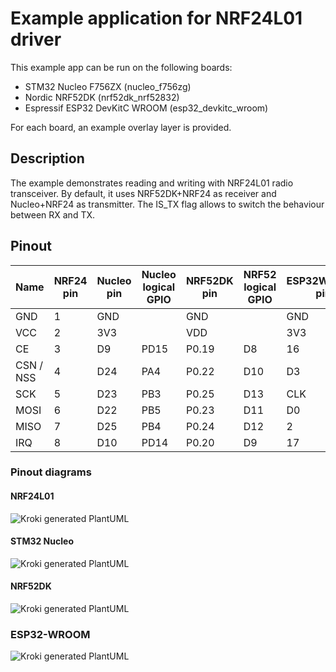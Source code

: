 # Example application for NRF24L01 driver

This example app can be run on the following boards:

* STM32 Nucleo F756ZX (nucleo\_f756zg)
* Nordic NRF52DK (nrf52dk\_nrf52832)
* Espressif ESP32 DevKitC WROOM (esp32\_devkitc\_wroom)

For each board, an example overlay layer is provided.

## Description

The example demonstrates reading and writing with NRF24L01 radio transceiver.
By default, it uses NRF52DK+NRF24 as receiver and Nucleo+NRF24 as transmitter.
The IS\_TX flag allows to switch the behaviour between RX and TX.

## Pinout

| Name      | NRF24 pin | Nucleo pin | Nucleo logical GPIO | NRF52DK pin | NRF52 logical GPIO | ESP32WROOM pin | ESP32 logical GPIO |
|-----------|-----------|------------|---------------------|-------------|--------------------|----------------|--------------------|
| GND       | 1         | GND        |                     | GND         |                    | GND            |                    |
| VCC       | 2         | 3V3        |                     | VDD         |                    | 3V3            |                    |
| CE        | 3         | D9         | PD15                | P0.19       | D8                 | 16             | 16                 |
| CSN / NSS | 4         | D24        | PA4                 | P0.22       | D10                | D3             | 10                 |
| SCK       | 5         | D23        | PB3                 | P0.25       | D13                | CLK            | 6                  |
| MOSI      | 6         | D22        | PB5                 | P0.23       | D11                | D0             | 7                  |
| MISO      | 7         | D25        | PB4                 | P0.24       | D12                | 2              | 2                  |
| IRQ       | 8         | D10        | PD14                | P0.20       | D9                 | 17             | 17                 |

### Pinout diagrams
#### NRF24L01
<!--
         +---+---+
    GND  | 1 | 2 | VCC
         +---+   |
    CE   | 3   4 | CSN (=NSS)
         |       |
    SCK  | 5   6 | MOSI
         |       |
    MISO | 7   8 | IRQ
         |       |
         +-------+
-->
![Kroki generated
PlantUML](https://kroki.io/ditaa/svg/eNpTUIACbV1dXTDmAvHc_VwUFGoUDIHYCIjDnJ25FFBUAukasJCzK4ipYAwkTYC0c7CfgoatX3CwJkJDDYwGCwU7e4OETIFMMyDt6x_siUupr2ewP1DIHMi0ANKeQYG4VMIdBgLaAAqjJlw=)


#### STM32 Nucleo
<!--
                                                                         CN7

                                                                       +-------+
                                                                   D16 | 1 | 2 | D15
                                                                       |   |   |
                                                                   D17 | 3 | 4 | D14
                                                                       |   |   |
                                                                   D18 | 5 | 6 |
                    CN8                                                |   |   |
                                                                   D19 | 7 | 8 |
                  +-------+                                            |   |   |
               NC | 1 | 2 | D43                                    D20 | 9 | 10| D13
                  |   |   |                                            |   |   |
                  | 3 | 4 | D44                                    D21 | 11| 12| D12
                  |   |   |                                            |   |   |
                  | 5 | 6 | D45                    (6) SPI1_MOSI   D22 | 13| 14| D11
                  |   |   |                                            |   |   |
              3V3 | 7 | 8 | D46                    (5) SPI1_SCK    D23 | 15| 16| D10  NRF_IRQ (8)
                  |   |   |                                            |   |   |
               5V | 9 | 10| D47                    (4) SPI1_NSS    D24 | 17| 18| D9   NRF_CE  (3)
                  |   |   |                                            |   |   |
              GND | 11| 12| D48                    (7) SPI1_MISO   D25 | 19| 20| D8
                  |   |   |                                            |   |   |
              GND | 13| 14| D49                                        +-------+
                  |   |   |
                  | 15| 16| D50                                        +-------+
                  |   |   |                                            | 1 | 2 | D7
                  +-------+                                            |   |   |
                                                                       | 3 | 4 | D6
                  +-------+                                            |   |   |
              A0  | 1 | 2 | D51                                   GND  | 5 | 6 | D5
                  |   |   |                                            |   |   |
              A1  | 3 | 4 | D52                                    A6  | 7 | 8 | D4
                  |   |   |                                            |   |   |
              A2  | 5 | 6 | D53                                    A7  | 9 | 10| D3
                  |   |   |                                            |   |   |
              A3  | 7 | 8 | D54                                    A8  | 11| 12| D2
                  |   |   |                                            |   |   |
              A4  | 9 | 10| D55                                    D26 | 13| 14| D1
                  |   |   |                                            |   |   |
              A5  | 11| 12| GND                                    D27 | 15| 16| D0
                  |   |   |                                            |   |   |
              D72 | 13| 14| D56                                    GND | 17| 18| D42
                  |   |   |                                            |   |   |
              D71 | 15| 16| D57                                    D28 | 19| 20| D41
                  |   |   |                                            |   |   |
              D70 | 17| 18| D58                                    D29 | 21| 22| GND
                  |   |   |                                            |   |   |
              D69 | 19| 20| D59                                    D30 | 23| 24| D40
                  |   |   |                                            |   |   |
              D68 | 21| 22| D60                                    D31 | 25| 26| D39
                  |   |   |                                            |   |   |
              GND | 23| 24| D61                                    GND | 27| 28| D38
                  |   |   |                                            |   |   |
              D67 | 25| 26| D62                                    D32 | 29| 30| D37
                  |   |   |                                            |   |   |
              D66 | 27| 28| D63                                    D33 | 31| 32| D36
                  |   |   |                                            |   |   |
              D65 | 29| 30| D64                                    D34 | 33| 34| D35
                  |   |   |                                            |   |   |
                  +-------+                                            +-------+

                  CN9                                                  CN10
-->
![Kroki generated
PlantUML](https://kroki.io/ditaa/svg/eNrNmMFO5DAMhu_zFDkOQkhxHDvpsWoXNEJbdqnElRfh4dduZ0oiFRRQMksl3xr36z9__KdjTKVrmMLhUKnX7d163dZoOAKbNwNSTmoEqkX5dqk6lEGaoZRfKP0PpYzSjKT4g4bDFP8zYSfNVMu423CzVhXCaUit5bGI0Fm5WSnB6i-Nh08eWEvHxFrel1HqawFIOaV016E8W0soaW_xkW_M_OcEr7-f5tNCqcIDSnmlhNaU-ILv9hJK3qWkM-U8PK5a6iIgKVZKK8Z5vn89Pf81x3jTXFh6Sf3mwy6yPyNP87wiq1cgSEVZ1JkVefglt2Jz5IdpTM3nd0fKMVy8cJqfFmQ1D3SyGfU945UgL97zXY10-3x3bBYiW_VhX5Njm3eh-Xz9fuht445bQ_Y2E4WgoJd6J5121NqsPWSikCtp1rPJhl1zSJeLUhSnfTDpeGuepj1molBRmvbRpAOteZj2PhOFqCzyOQvT5pCUirJsiRLIkA5C2xpyDNkJg9gUbu8kPb1rTwlZPIQyKWMamB7aU9pUFopllGpjJy5xq0uaU3KXykJFuT6ivpoTm7jlMNDelxwTWUa2ZZRLTIlNnNoEu-uckTZZGMp3jxObOLUJxvZahlQWdmVa6mBwYhNccie0p-RUFi772ETNfBSboNoEuT0lpbJw2ccm6qkExSaoNkG6xsfmtw6B78fpw95_H5358jVMYP8BcKUNlA==)


#### NRF52DK
<!--

                                                            +----+
                                                    P0.27   | 10 |
                                                            |    |
                                                    P0.28   | 9  |
                                                            |    |
                                                    P0.02   | 8  |
        o                                                   |    |
     +---+                                          GND     | 7  |
     | 1 | VDD                                              |    |
     |   |                                (5) SCK   P0.25   | 6  |
     | 2 | VDD                                              |    |
     |   |                                (7) MISO  P0.24   | 5  |
     | 3 | RESET                                            |    |
     |   |                                (6) MOSI  P0.23   | 4  |
     | 4 | VDD                                              |    |
     |   |                                (4) CSN   P0.22   | 3  |
     | 5 | 5V                                               |    |
     |   |                                (8) IRQ   P0.20   | 2  |
     | 6 | GND                                              |    |
     |   |                                (3) CE    P0.19   | 1  |
     | 7 | GND                                              |    |
     |   |                                                  +----+
     | 8 | NC                                                 o
     |   |                                                   P4
     +---+
      P1                                                    +----+
        o                                           P0.18   | 8  |
     +---+                                                  |    |
     | 1 | P0.03                                    P0.17   | 7  |
     |   |                                                  |    |
     | 2 | P0.04                                    P0.16   | 6  |
     |   |                                                  |    |
     | 3 | P0.28                                    P0.15   | 5  |
     |   |                                                  |    |
     | 4 | P0.29                                    P0.14   | 4  |
     |   |                                                  |    |
     | 5 | P0.30                                    P0.13   | 3  |
     |   |                                                  |    |
     | 6 | P0.31                                    P0.12   | 2  |
     |   |                                                  |    |
     +---+                                          P0.11   | 1  |
      P2                                                    |    |
                                                            +----+
                                                              o
                                                             P3

                                                            +----+
                                                    P0.10   | 9  |
                                                            |    |
                                                    P0.09   | 8  |
                                                            |    |
                                                    P0.08   | 7  |
                                                            |    |
                                                    P0.07   | 6  |
                                                            |    |
                                                    P0.06   | 5  |
                                                            |    |
                                                    P0.05   | 4  |
                                                            |    |
                                                    P0.21   | 3  |
                                                            |    |
                                                    P0.01   | 2  |
                                                            |    |
                                                    P0.00   | 1  |
                                                            |    |
                                                            +----+
                                                              o
                                                             P6
-->
![Kroki generated
PlantUML](https://kroki.io/ditaa/svg/eNrNl81uhCAURvc-Bcsa04Z_dK2mMU0dOzbzGr6AD19AplpoJqgoQ4ITF_fLkStHJgE7RvYqR5ZsKe3gGxbydwQIgjHZQzHqy2aKXEcUICoFxDoiX0YMOylUdzL_0ve2MhHiN0J2R85bVW2nGO_3j8YLS0FffpiOMF3CFxH4HAqRgs-mv0wUVJewRQSR81r39fexFFxSXPpmoiC6hC4i6DlrQVNQ9q3pCDbPP0cwNW_gaIo8Bc31y1BA8y7MEVzO-3t7IAWRa1GbnYoKsy_mCHEKxWP9KneMoC1Xhwy7EEBHF7Ix6upQgI_JsE6gKLcEutJ-_7dF2U_ZmfhSCEegm5b1LwU2FNSXgjsCDUBBJgr9vfSiYI5AA1BQQ1H4UlBHoAEo2ERBoC8FcQQagIIbCuRLgR2B7qZYuc0UBbIECjp88oErwPnVEejW0ZEk1jOoZsCnOP0W7uk3AkVuyTsOhbDkHYeCW_KOQ8Esecf5h4gsecdZC2TJOw4FtOV9OsVTyZv_APQBfRw=)

### ESP32-WROOM
<!--
            +-----+       +------------------+       +-----+
            | 3V3 |       |                  |       | GND |
            |     |       |                  |       |     |
            | EN  |       |                  |       | 23  |
            |     |       |                  |       |     |
            | VP  |       |    ESPRESSIF     |       | 22  |
            |     |       |                  |       |     |
            | VN  |       |    ESP32-WROOM   |       | TX  |
            |     |       |                  |       |     |
            | 34  |       |                  |       | RX  |
            |     |       |                  |       |     |
            | 35  |       |                  |       | 21  |
            |     |       |                  |       |     |
            | 32  |       |                  |       | GND |
            |     |       |                  |       |     |
            | 33  |       +------------------+       | 19  |
            |     |                                  |     |
            | 25  |                                  | 18  |
            |     |                                  |     |
            | 26  |                                  | 5   |
            |     |                                  |     |
            | 27  |                                  | 17  |  IRQ (8)
            |     |                                  |     |
            | 14  |                                  | 16  |  CE  (3)
            |     |                                  |     |
            | 12  |                                  | 4   |
            |     |                                  |     |
            | GND |                                  | 0   |
            |     |                                  |     |
            | 13  |                                  | 2   |  MISO (7)
            |     |                                  |     |
            | D2  |                                  | 15  |
            |     |                                  |     |
(4) CSN     | D3  |                                  | D1  |
            |     |                                  |     |
            | CMD |                                  | D0  |  MOSI (6)
            |     |                                  |     |
            | 5V  |                                  | CLK |  SCK (5)
            |     |                                  |     |
            +-----+                                  +-----+
-->
![Kroki generated
PlantUML](https://kroki.io/ditaa/svg/eNrFlsEKgzAMhu8-RY4VGdjG6naubohTNzvcHsaH31REq0MCCyyHQkk-_-SvhXqwiODQR-DsnHBTgbeEO8AWP-u028SculQpdN42R4KHdQVnFRFWCLzK7W1Vkdlbk1mbn9fKilu52iqjOjybui4d-PFiVsaICDfsypp6zpJbWcGf_m3EuWLnSnYgT_sz78R3ZaWJsDxyK8dEWAO3ckKdeSzMmzuIo8_ZgoyoLYwumQxAIG8LighH3P4P14cCh9zKEomwGj9R5rYGkbD6nlJ9l_rn6UXkg7HVpEydPpXMvpuSeOJpOPpe2xxEzOq7bomwuRZ9oTUFCM3Ygvvy2onp5fUGnSeHzg==)
